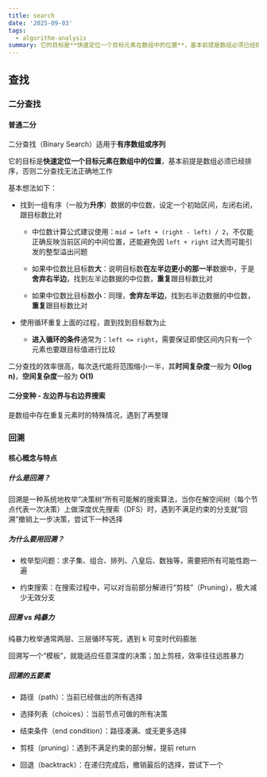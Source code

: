 ```yaml
---
title: search
date: '2025-09-03'
tags:
  - algorithm-analysis
summary: 它的目标是**快速定位一个目标元素在数组中的位置**，基本前提是数组必须已经排序，否则二分查找无法正确地工作
---
```

## 查找
### 二分查找
#### 普通二分
二分查找（Binary Search）适用于**有序数组或序列**

它的目标是**快速定位一个目标元素在数组中的位置**，基本前提是数组必须已经排序，否则二分查找无法正确地工作

基本想法如下：

* 找到一组有序（一般为**升序**）数据的中位数，设定一个初始区间，左闭右闭，跟目标数比对

    * 中位数计算公式建议使用：`mid = left + (right - left) / 2`，不仅能正确反映当前区间的中间位置，还能避免因 `left + right` 过大而可能引发的整型溢出问题

    * 如果中位数比目标数**大**：说明目标数**在左半边更小的那一半**数据中，于是**舍弃右半边**，找到左半边数据的中位数，**重复**跟目标数比对

    * 如果中位数比目标数**小**：同理，**舍弃左半边**，找到右半边数据的中位数，**重复**跟目标数比对

* 使用循环重复上面的过程，直到找到目标数为止

    * **进入循环的条件**通常为：`left <= right`，需要保证即使区间内只有一个元素也要跟目标值进行比较

二分查找的效率很高，每次迭代能将范围缩小一半，其**时间复杂度**一般为 **O(log n)**，**空间复杂度**一般为 **O(1)**

#### 二分变种 - 左边界与右边界搜索
是数组中存在重复元素时的特殊情况，遇到了再整理

### 回溯
#### 核心概念与特点
##### 什么是回溯？
回溯是一种系统地枚举“决策树”所有可能解的搜索算法，当你在解空间树（每个节点代表一次决策）上做深度优先搜索（DFS）时，遇到不满足约束的分支就“回溯”撤销上一步决策，尝试下一种选择

##### 为什么要用回溯？

* 枚举型问题：求子集、组合、排列、八皇后、数独等，需要把所有可能性跑一遍

* 约束搜索：在搜索过程中，可以对当前部分解进行“剪枝”（Pruning），极大减少无效分支

##### 回溯 vs 纯暴力

纯暴力枚举通常两层、三层循环写死，遇到 k 可变时代码膨胀

回溯写一个“模板”，就能适应任意深度的决策；加上剪枝，效率往往远胜暴力

##### 回溯的五要素

* 路径（path）：当前已经做出的所有选择

* 选择列表（choices）：当前节点可做的所有决策

* 结束条件（end condition）：路径凑满、或无更多选择

* 剪枝（pruning）：遇到不满足约束的部分解，提前 return

* 回退（backtrack）：在递归完成后，撤销最后的选择，尝试下一个
